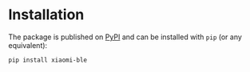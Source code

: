 # Installation

The package is published on [PyPI](https://pypi.org/project/deezer-python/) and can be installed with `pip` (or any equivalent):

```bash
pip install xiaomi-ble
```
